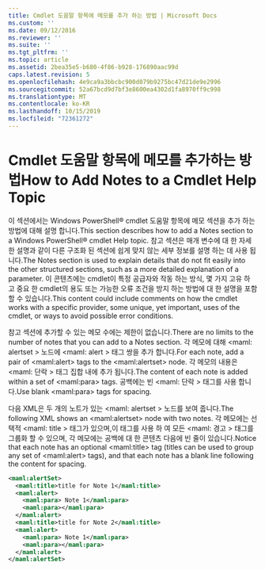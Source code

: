 ```yaml
---
title: Cmdlet 도움말 항목에 메모를 추가 하는 방법 | Microsoft Docs
ms.custom: ''
ms.date: 09/12/2016
ms.reviewer: ''
ms.suite: ''
ms.tgt_pltfrm: ''
ms.topic: article
ms.assetid: 2bea35e5-b680-4f86-b928-176890aac99d
caps.latest.revision: 5
ms.openlocfilehash: 4e9ca9a3bbcbc900d079b9275bc47d21de9e2996
ms.sourcegitcommit: 52a67bcd9d7bf3e8600ea4302d1fa8970ff9c998
ms.translationtype: MT
ms.contentlocale: ko-KR
ms.lasthandoff: 10/15/2019
ms.locfileid: "72361272"
---
```

# <a name="how-to-add-notes-to-a-cmdlet-help-topic"></a><span data-ttu-id="0c802-102">Cmdlet 도움말 항목에 메모를 추가하는 방법</span><span class="sxs-lookup"><span data-stu-id="0c802-102">How to Add Notes to a Cmdlet Help Topic</span></span>

<span data-ttu-id="0c802-103">이 섹션에서는 Windows PowerShell® cmdlet 도움말 항목에 메모 섹션을 추가 하는 방법에 대해 설명 합니다.</span><span class="sxs-lookup"><span data-stu-id="0c802-103">This section describes how to add a Notes section to a Windows PowerShell® cmdlet Help topic.</span></span> <span data-ttu-id="0c802-104">참고 섹션은 매개 변수에 대 한 자세한 설명과 같이 다른 구조화 된 섹션에 쉽게 맞지 않는 세부 정보를 설명 하는 데 사용 됩니다.</span><span class="sxs-lookup"><span data-stu-id="0c802-104">The Notes section is used to explain details that do not fit easily into the other structured sections, such as a more detailed explanation of a parameter.</span></span> <span data-ttu-id="0c802-105">이 콘텐츠에는 cmdlet이 특정 공급자와 작동 하는 방식, 몇 가지 고유 하 고 중요 한 cmdlet의 용도 또는 가능한 오류 조건을 방지 하는 방법에 대 한 설명을 포함할 수 있습니다.</span><span class="sxs-lookup"><span data-stu-id="0c802-105">This content could include comments on how the cmdlet works with a specific provider, some unique, yet important, uses of the cmdlet, or ways to avoid possible error conditions.</span></span>

<span data-ttu-id="0c802-106">참고 섹션에 추가할 수 있는 메모 수에는 제한이 없습니다.</span><span class="sxs-lookup"><span data-stu-id="0c802-106">There are no limits to the number of notes that you can add to a Notes section.</span></span> <span data-ttu-id="0c802-107">각 메모에 대해 \<maml: alertset > 노드에 \<maml: alert > 태그 쌍을 추가 합니다.</span><span class="sxs-lookup"><span data-stu-id="0c802-107">For each note, add a pair of \<maml:alert> tags to the \<maml:alertset> node.</span></span> <span data-ttu-id="0c802-108">각 메모의 내용은 \<maml: 단락 > 태그 집합 내에 추가 됩니다.</span><span class="sxs-lookup"><span data-stu-id="0c802-108">The content of each note is added within a set of \<maml:para> tags.</span></span> <span data-ttu-id="0c802-109">공백에는 빈 \<maml: 단락 > 태그를 사용 합니다.</span><span class="sxs-lookup"><span data-stu-id="0c802-109">Use blank \<maml:para> tags for spacing.</span></span>

<span data-ttu-id="0c802-110">다음 XML은 두 개의 노트가 있는 \<maml: alertset > 노드를 보여 줍니다.</span><span class="sxs-lookup"><span data-stu-id="0c802-110">The following XML shows an \<maml:alertset> node with two notes.</span></span> <span data-ttu-id="0c802-111">각 메모에는 선택적 \<maml: title > 태그가 있으며,이 태그를 사용 하 여 모든 \<maml: 경고 > 태그를 그룹화 할 수 있으며, 각 메모에는 공백에 대 한 콘텐츠 다음에 빈 줄이 있습니다.</span><span class="sxs-lookup"><span data-stu-id="0c802-111">Notice that each note has an optional \<maml:title> tag (titles can be used to group any set of \<maml:alert> tags), and that each note has a blank line following the content for spacing.</span></span>

```xml
<maml:alertSet>
  <maml:title>title for Note 1</maml:title>
  <maml:alert>
    <maml:para> Note 1</maml:para>
    <maml:para></maml:para>
  </maml:alert>
  <maml:title>title for Note 2</maml:title>
  <maml:alert>
    <maml:para> Note 1</maml:para>
    <maml:para></maml:para>
  </maml:alert>
</maml:alertSet>
```



